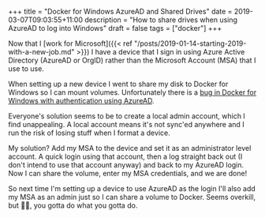 +++
title = "Docker for Windows AzureAD and Shared Drives"
date = 2019-03-07T09:03:55+11:00
description = "How to share drives when using AzureAD to log into Windows"
draft = false
tags = ["docker"]
+++

Now that I [work for Microsoft]({{< ref "/posts/2019-01-14-starting-2019-with-a-new-job.md" >}}) I have a device that I sign in using Azure Active Directory (AzureAD or OrgID) rather than the Microsoft Account (MSA) that I use to use.

When setting up a new device I went to share my disk to Docker for Windows so I can mount volumes. Unfortunately there is a [bug in Docker for Windows with authentication using AzureAD](https://github.com/docker/for-win/issues/132).

Everyone's solution seems to be to create a local admin account, which I find unappealing. A local account means it's not sync'ed anywhere and I run the risk of losing stuff when I format a device.

My solution? Add my MSA to the device and set it as an administrator level account. A quick login using that account, then a log straight back out (I don't intend to use that account anyway) and back to my AzureAD login. Now I can share the volume, enter my MSA credentials, and we are done!

So next time I'm setting up a device to use AzureAD as the login I'll also add my MSA as an admin just so I can share a volume to Docker. Seems overkill, but 🤷‍♂, you gotta do what you gotta do.